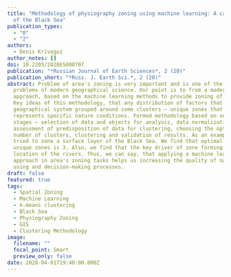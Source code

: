 ```yaml
---
title: "Methodology of physiography zoning using machine learning: A case study
  of the Black Sea"
publication_types:
  - "0"
  - "2"
authors:
  - Denis Krivoguz
author_notes: []
doi: 10.2205/2020ES000707
publication: "*Russian Journal of Earth Sciences*, 2 (20)"
publication_short: "*Russ. J. Earth Sci.*, 2 (20)"
abstract: Problem of area's zoning is very important and is one of the main
  problems of modern geographical science. Our point is to from a modern
  approach, based on the machine learning methods to provide zoning of any area.
  Key ideas of this methodology, that any distribution of factors that form any
  geographical system grouped around some clusters – unique zones that
  represents specific nature conditions. Formed methodology based on several
  stages – selection of data and objects for analysis, data normalization,
  assessment of predisposition of data for clustering, choosing the optimal
  number of clusters, clustering and validation of results. As an example, we
  tried to zone a surface layer of the Black Sea. We find that optimal number of
  unique zones is 3. Also, we find that the key driver of zone forming is a
  location of the rivers. Thus, we can say, that applying a machine learning
  approach in area's zoning tasks helps us increasing the quality of nature
  using and decision-making processes.
draft: false
featured: true
tags:
  - Spatial Zoning
  - Machine Learning
  - k-means clustering
  - Black Sea
  - Physiography Zoning
  - GIS
  - Clustering Methodology
image:
  filename: ""
  focal_point: Smart
  preview_only: false
date: 2020-04-01T19:40:00.000Z
---
```

